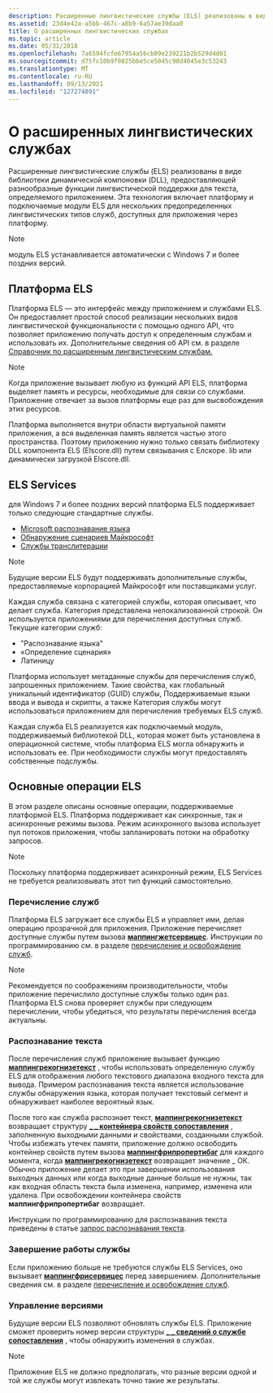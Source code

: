 ```yaml
---
description: Расширенные лингвистические службы (ELS) реализованы в виде библиотеки динамической компоновки (DLL), предоставляющей разнообразные функции лингвистической поддержки для текста, определяемого приложением.
ms.assetid: 23d4e42a-a5bb-467c-a8b9-6a57ae39daa0
title: О расширенных лингвистических службах
ms.topic: article
ms.date: 05/31/2018
ms.openlocfilehash: 7a6594fcfe67954a56cb09e239221b2b529d4d01
ms.sourcegitcommit: d75fc10b9f0825bbe5ce5045c90d4045e3c53243
ms.translationtype: MT
ms.contentlocale: ru-RU
ms.lasthandoff: 09/13/2021
ms.locfileid: "127274891"
---
```

# <a name="about-extended-linguistic-services"></a>О расширенных лингвистических службах

Расширенные лингвистические службы (ELS) реализованы в виде библиотеки динамической компоновки (DLL), предоставляющей разнообразные функции лингвистической поддержки для текста, определяемого приложением. Эта технология включает платформу и подключаемые модули ELS для нескольких предопределенных лингвистических типов служб, доступных для приложения через платформу.

> [!Note]  
> модуль ELS устанавливается автоматически с Windows 7 и более поздних версий.

 

## <a name="els-platform"></a>Платформа ELS

Платформа ELS — это интерфейс между приложением и службами ELS. Он предоставляет простой способ реализации нескольких видов лингвистической функциональности с помощью одного API, что позволяет приложению получать доступ к определенным службам и использовать их. Дополнительные сведения об API см. в разделе [Справочник по расширенным лингвистическим службам.](extended-linguistic-services-reference.md)

> [!Note]  
> Когда приложение вызывает любую из функций API ELS, платформа выделяет память и ресурсы, необходимые для связи со службами. Приложение отвечает за вызов платформы еще раз для высвобождения этих ресурсов.

 

Платформа выполняется внутри области виртуальной памяти приложения, а вся выделенная память является частью этого пространства. Поэтому приложению нужно только связать библиотеку DLL компонента ELS (Elscore.dll) путем связывания с Елскоре. lib или динамически загрузкой Elscore.dll.

## <a name="els-services"></a>ELS Services

для Windows 7 и более поздних версий платформа ELS поддерживает только следующие стандартные службы.

-   [Microsoft распознавание языка](microsoft-language-detection.md)
-   [Обнаружение сценариев Майкрософт](microsoft-script-detection.md)
-   [Службы транслитерации](transliteration-services.md)

> [!Note]  
> Будущие версии ELS будут поддерживать дополнительные службы, предоставляемые корпорацией Майкрософт или поставщиками услуг.

 

Каждая служба связана с категорией службы, которая описывает, что делает служба. Категория представлена нелокализованной строкой. Он используется приложениями для перечисления доступных служб. Текущие категории служб:

-   "Распознавание языка"
-   «Определение сценария»
-   Латиницу

Платформа использует метаданные службы для перечисления служб, запрошенных приложением. Такие свойства, как глобальный уникальный идентификатор (GUID) службы, Поддерживаемые языки ввода и вывода и скрипты, а также Категория службы могут использоваться приложением для перечисления требуемых ELS служб.

Каждая служба ELS реализуется как подключаемый модуль, поддерживаемый библиотекой DLL, которая может быть установлена в операционной системе, чтобы платформа ELS могла обнаружить и использовать ее. При необходимости службы могут предоставлять собственные подслужбы.

## <a name="main-els-operations"></a>Основные операции ELS

В этом разделе описаны основные операции, поддерживаемые платформой ELS. Платформа поддерживает как синхронные, так и асинхронные режимы вызова. Режим асинхронного вызова использует пул потоков приложения, чтобы запланировать потоки на обработку запросов.

> [!Note]  
> Поскольку платформа поддерживает асинхронный режим, ELS Services не требуется реализовывать этот тип функций самостоятельно.

 

### <a name="service-enumeration"></a>Перечисление служб

Платформа ELS загружает все службы ELS и управляет ими, делая операцию прозрачной для приложения. Приложение перечисляет доступные службы путем вызова [**маппингжетсервицес**](/windows/desktop/api/Elscore/nf-elscore-mappinggetservices). Инструкции по программированию см. в разделе [перечисление и освобождение служб](enumerating-and-freeing-services.md).

> [!Note]  
> Рекомендуется по соображениям производительности, чтобы приложение перечислило доступные службы только один раз. Платформа ELS снова проверяет службы при следующем перечислении, чтобы убедиться, что результаты перечисления всегда актуальны.

 

### <a name="text-recognition"></a>Распознавание текста

После перечисления служб приложение вызывает функцию [**маппингрекогнизетекст**](/windows/desktop/api/Elscore/nf-elscore-mappingrecognizetext) , чтобы использовать определенную службу ELS для отображения любого текстового диапазона входного текста для вывода. Примером распознавания текста является использование службы обнаружения языка, которая получает текстовый сегмент и обнаруживает наиболее вероятный язык.

После того как служба распознает текст, [**маппингрекогнизетекст**](/windows/desktop/api/Elscore/nf-elscore-mappingrecognizetext) возвращает структуру [**\_ \_ контейнера свойств сопоставления**](/windows/desktop/api/Elscore/ns-elscore-mapping_property_bag) , заполненную выходными данными и свойствами, созданными службой. Чтобы избежать утечек памяти, приложение должно освободить контейнер свойств путем вызова [**маппингфрипропертибаг**](/windows/desktop/api/Elscore/nf-elscore-mappingfreepropertybag) для каждого момента, когда [**маппингрекогнизетекст**](/windows/desktop/api/Elscore/nf-elscore-mappingrecognizetext) возвращает значение \_ ОК. Обычно приложение делает это при завершении использования выходных данных или когда выходные данные больше не нужны, так как входная область текста была изменена, например, изменена или удалена. При освобождении контейнера свойств **маппингфрипропертибаг** возвращает.

Инструкции по программированию для распознавания текста приведены в статье [запрос распознавания текста](requesting-text-recognition.md).

### <a name="service-termination"></a>Завершение работы службы

Если приложению больше не требуются службы ELS Services, оно вызывает [**маппингфрисервицес**](/windows/desktop/api/Elscore/nf-elscore-mappingfreeservices) перед завершением. Дополнительные сведения см. в разделе [перечисление и освобождение служб](enumerating-and-freeing-services.md).

### <a name="versioning"></a>Управление версиями

Будущие версии ELS позволяют обновлять службы ELS. Приложение сможет проверить номер версии структуры [**\_ \_ сведений о службе сопоставления**](/windows/desktop/api/Elscore/ns-elscore-mapping_service_info) , чтобы обнаружить изменения в службах.

> [!Note]  
> Приложение ELS не должно предполагать, что разные версии одной и той же службы могут извлекать точно такие же результаты.

 

 

 




